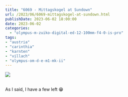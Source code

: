 ```yaml
---
title: "6069 - Mittagskogel at Sundown"
url: /2023/06/6069-mittagskogel-at-sundown.html
publishDate: 2023-06-02 18:00:00
date: 2023-06-02
categories:
  - "olympus-m-zuiko-digital-ed-12-100mm-f4-0-is-pro"
tags:
- "austria"
- "carinthia"
- "karnten"
- "villach"
- "olympus-om-d-e-m1-mk-ii"
---
```

<div class="container">
<div class="center"><a target="_blank" href="https://d25zfm9zpd7gm5.cloudfront.net/1200x1200/2020/20200131_170539_lr.jpg"><img class="webfeedsFeaturedVisual" src="https://d25zfm9zpd7gm5.cloudfront.net/0600x0600/2020/20200131_170539_lr.jpg" /></a></div>
</div>
<br />

As I said, I have a few left :grin:

